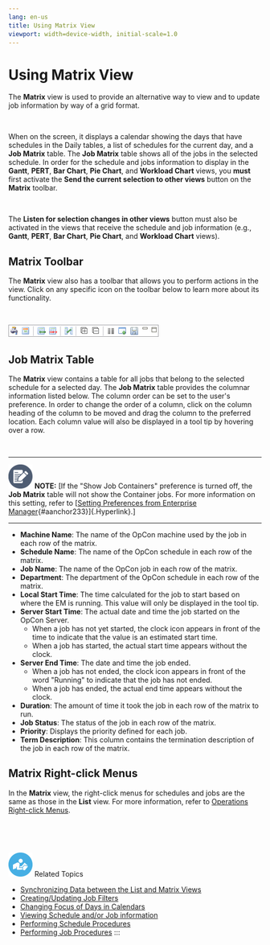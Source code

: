 ```yaml
---
lang: en-us
title: Using Matrix View
viewport: width=device-width, initial-scale=1.0
---
```


# Using Matrix View

The **Matrix** view is used to provide an alternative way to view and to
update job information by way of a grid format.

 

When on the screen, it displays a calendar showing the days that have
schedules in the Daily tables, a list of schedules for the current day,
and a **Job Matrix** table. The **Job Matrix** table shows all of the
jobs in the selected schedule. In order for the schedule and jobs
information to display in the **Gantt**, **PERT**, **Bar Chart**, **Pie
Chart**, and **Workload Chart** views, you **must** first activate the
**Send the current selection to other views** button on the **Matrix**
toolbar.

 

The **Listen for selection changes in other views** button must also be
activated in the views that receive the schedule and job information
(e.g., **Gantt**, **PERT**, **Bar Chart**, **Pie Chart**, and **Workload
Chart** views).

## Matrix Toolbar

The **Matrix** view also has a toolbar that allows you to perform
actions in the view. Click on any specific icon on the toolbar below to
learn more about its functionality.

 

![Matrix toolbar](../../../Resources/Images/EM/EMmatrixtoolbar.png "Matrix toolbar")

## Job Matrix Table

The **Matrix** view contains a table for all jobs that belong to the
selected schedule for a selected day. The **Job Matrix** table provides
the columnar information listed below. The column order can be set to
the user\'s preference. In order to change the order of a column, click
on the column heading of the column to be moved and drag the column to
the preferred location. Each column value will also be displayed in a
tool tip by hovering over a row.

 

  -------------------------------------------------------------------------------------------------------------------------------- ---------------------------------------------------------------------------------------------------------------------------------------------------------------------------------------------------------------------------------------------------------------------------------------------------
  ![White pencil/paper icon on gray circular background](../../../Resources/Images/note-icon(48x48).png "Note icon")   **NOTE:** [If the \"Show Job Containers\" preference is turned off, the **Job Matrix** table will not show the Container jobs. For more information on this setting, refer to [[Setting Preferences from Enterprise Manager](Preferences-from-EM.md){#aanchor233}]{.Hyperlink}.]
  -------------------------------------------------------------------------------------------------------------------------------- ---------------------------------------------------------------------------------------------------------------------------------------------------------------------------------------------------------------------------------------------------------------------------------------------------

-   **Machine Name**: The name of the OpCon
    machine used by the job in each row of the matrix.
-   **Schedule Name**: The name of the OpCon
    schedule in each row of the matrix.
-   **Job Name**: The name of the OpCon job
    in each row of the matrix.
-   **Department**: The department of the
    OpCon schedule in each row of the matrix.
-   **Local Start Time**: The time calculated for the job to start based
    on where the EM is running. This value will only be displayed in the
    tool tip.
-   **Server Start Time**: The actual date and time the job started on
    the OpCon Server.
    -   When a job has not yet started, the clock icon appears in front
        of the time to indicate that the value is an estimated start
        time.
    -   When a job has started, the actual start time appears without
        the clock.
-   **Server End Time**: The date and time the job ended.
    -   When a job has not ended, the clock icon appears in front of the
        word \"Running\" to indicate that the job has not ended.
    -   When a job has ended, the actual end time appears without the
        clock.
-   **Duration**: The amount of time it took the job in each row of the
    matrix to run.
-   **Job Status**: The status of the job in each row of the matrix.
-   **Priority**: Displays the priority defined for each job.
-   **Term Description**: This column contains the termination
    description of the job in each row of the matrix.

## Matrix Right-click Menus

In the **Matrix** view, the right-click menus for schedules and jobs are
the same as those in the **List** view. For more information, refer to
[Operations Right-click Menus](Working-with-Operation.md#Operatio).

 

 

![White \"person reading\" icon on blue circular background](../../../Resources/Images/moreinfo-icon(48x48).png "More Info icon")
Related Topics

-   [Synchronizing Data between the List and Matrix     Views](Synchronizing-Data-between-List-and-Matrix-Views.md)
-   [Creating/Updating Job     Filters](Creating_Updating-Job-Filters(Matrix).md)
-   [Changing Focus of Days in     Calendars](Changing-Focus-of-Days-in-Calendars.md)
-   [Viewing Schedule and/or Job     information](Viewing-Schedule-or-Job-Info.md)
-   [Performing Schedule     Procedures](Performing-Schedule-Procedures(Matrix).md)
-   [Performing Job     Procedures](Performing-Job-Procedures(Matrix).md)
:::

 

